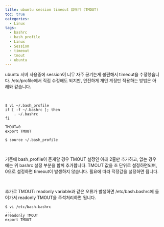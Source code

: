 ```yaml
---
title: ubuntu session timeout 없애기 (TMOUT)
toc: true
categories:
  - Linux
tags:
  - bashrc
  - bash_profile
  - Linux
  - Session
  - timeout
  - tmout
  - ubuntu
---
```


ubuntu 서버 사용중에 session이 너무 자주 끊기는게 불편해서 timeout을 수정했습니다. /etc/profile에서 직접 수정해도 되지만, 안전하게 개인 계정만 적용하는 방법은 아래와 같습니다.


 



```
$ vi ~/.bash_profile
if [ -f ~/.bashrc ]; then
    . ~/.bashrc
fi

TMOUT=0
export TMOUT

$ source ~/.bash_profile
```

 


기존에 bash\_profile이 존재할 경우 TMOUT 설정인 아래 2줄만 추가하고, 없는 경우에는 위 bashrc 설정 부분을 함께 추가합니다. TMOUT 값을 초 단위로 설정하면되며, 0으로 설정하면 timeout이 발생하지 않습니다. 필요에 따라 적정값을 설정하면 됩니다.


 


추가로 TMOUT: readonly variable과 같은 오류가 발생하면 /etc/bash.bashrc에 들어가서 readonly TMOUT을 주석처리하면 됩니다.



```
$ vi /etc/bash.bashrc
...
#readonly TMOUT
export TMOUT
```
